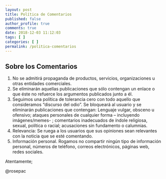 ```yaml
---
layout: post
title: Política de Comentarios
published: false
author_profile: true
comments: true
date: 2018-12-03 11:12:03
tags: [ ]
categories: [ ]
permalink: /politica-comentarios
---
```

## Sobre los Comentarios

  1. No se admitirá propaganda de productos, servicios, organizaciones u otras entidades comerciales.
  2. Se eliminarán aquellas publicaciones que sólo contengan un enlace o que éste no refuerce los argumentos publicados junto a él.
  3. Seguimos una política de tolerancia cero con todo aquello que consideramos “discurso del odio”. Se bloqueará al usuario y se eliminarán publicaciones que contengan: Lenguaje vulgar, obsceno u ofensivo; ataques personales de cualquier forma – incluyendo imágenes/memes- ; comentarios inadecuados de índole religiosa, sexual, política o racial; acusaciones sin fundamento o calumnias.
  4. Relevancia: Se ruega a los usuarios que sus opiniones sean relevantes con la noticia que se esté comentando.
  5. Información personal. Rogamos no compartir ningún tipo de información personal, números de teléfono, correos electrónicos, páginas web, redes sociales.

Atentamente;


  @rosepac
